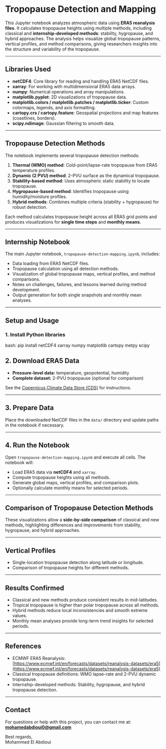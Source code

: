 # Tropopause Detection and Mapping

This Jupyter notebook analyzes atmospheric data using **ERA5 reanalysis files**. It calculates tropopause heights using multiple methods, including classical and **internship-developed methods**: stability, hygropause, and hybrid approaches. The analysis helps visualize global tropopause patterns, vertical profiles, and method comparisons, giving researchers insights into the structure and variability of the tropopause.

---

## Libraries Used
- **netCDF4**: Core library for reading and handling ERA5 NetCDF files.
- **xarray**: For working with multidimensional ERA5 data arrays.
- **numpy**: Numerical operations and array manipulations.
- **matplotlib.pyplot**: 2D visualizations of tropopause data.
- **matplotlib.colors / matplotlib.patches / matplotlib.ticker**: Custom colormaps, legends, and axis formatting.
- **cartopy.crs / cartopy.feature**: Geospatial projections and map features (coastlines, borders).
- **scipy.ndimage**: Gaussian filtering to smooth data.

---

## Tropopause Detection Methods
The notebook implements several tropopause detection methods:

1. **Thermal (WMO) method**: Cold-point/lapse-rate tropopause from ERA5 temperature profiles.
2. **Dynamic (2 PVU) method**: 2-PVU surface as the dynamical tropopause.
3. **Stability-based method**: Uses atmospheric static stability to locate tropopause.
4. **Hygropause-based method**: Identifies tropopause using humidity/moisture profiles.
5. **Hybrid methods**: Combines multiple criteria (stability + hygropause) for robust detection.

Each method calculates tropopause height across all ERA5 grid points and produces visualizations for **single time steps** and **monthly means**.

---

## Internship Notebook
The main Jupyter notebook, `tropopause-detection-mapping.ipynb`, includes:

- Data loading from ERA5 NetCDF files.
- Tropopause calculation using all detection methods.
- Visualization of global tropopause maps, vertical profiles, and method comparisons.
- Notes on challenges, failures, and lessons learned during method development.
- Output generation for both single snapshots and monthly mean analyses.

---

## Setup and Usage

### 1. Install Python libraries
bash:
pip install netCDF4 xarray numpy matplotlib cartopy metpy scipy

## 2. Download ERA5 Data

- **Pressure-level data:** temperature, geopotential, humidity  
- **Complete dataset:** 2-PVU tropopause (optional for comparison)  

See the [Copernicus Climate Data Store (CDS)](https://cds.climate.copernicus.eu/) for instructions.

---

## 3. Prepare Data

Place the downloaded NetCDF files in the `data/` directory and update paths in the notebook if necessary.

---

## 4. Run the Notebook

Open `tropopause-detection-mapping.ipynb` and execute all cells. The notebook will:

- Load ERA5 data via **netCDF4** and `xarray`.  
- Compute tropopause heights using all methods.  
- Generate global maps, vertical profiles, and comparison plots.  
- Optionally calculate monthly means for selected periods.

---

## Comparison of Tropopause Detection Methods

These visualizations allow a **side-by-side comparison** of classical and new methods, highlighting differences and improvements from stability, hygropause, and hybrid approaches.

---

## Vertical Profiles

- Single-location tropopause detection along latitude or longitude.  
- Comparison of tropopause heights for different methods.

---

## Results Confirmed

- Classical and new methods produce consistent results in mid-latitudes.  
- Tropical tropopause is higher than polar tropopause across all methods.  
- Hybrid methods reduce local inconsistencies and smooth extreme values.  
- Monthly mean analyses provide long-term trend insights for selected periods.

---

## References

- ECMWF ERA5 Reanalysis: [https://www.ecmwf.int/en/forecasts/datasets/reanalysis-datasets/era5](https://www.ecmwf.int/en/forecasts/datasets/reanalysis-datasets/era5)  
- Classical tropopause definitions: WMO lapse-rate and 2-PVU dynamic tropopause.  
- Internship-developed methods: Stability, hygropause, and hybrid tropopause detection.

---

## Contact

For questions or help with this project, you can contact me at: **mohamedabdioui0@gmail.com**

Best regards,  
Mohammed El Abdioui

